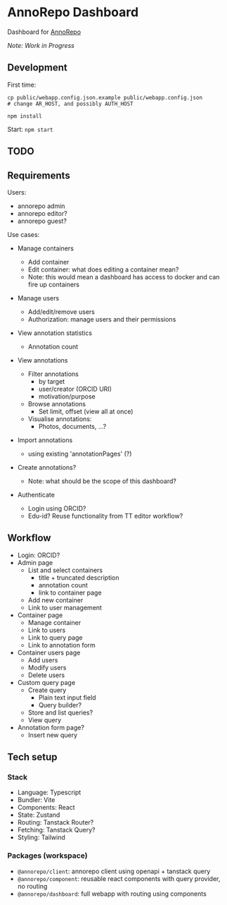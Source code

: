 # AnnoRepo Dashboard

Dashboard for [AnnoRepo](https://github.com/knaw-huc/annorepo/)

_Note: Work in Progress_

## Development

First time:

```shell
cp public/webapp.config.json.example public/webapp.config.json
# change AR_HOST, and possibly AUTH_HOST

npm install
```

Start: `npm start`

## TODO

## Requirements

Users:

- annorepo admin
- annorepo editor?
- annorepo guest?

Use cases:

- Manage containers
  - Add container
  - Edit container: what does editing a container mean?
  - Note: this would mean a dashboard has access to docker and can fire up
    containers
- Manage users
  - Add/edit/remove users
  - Authorization: manage users and their permissions
- View annotation statistics
  - Annotation count
- View annotations
  - Filter annotations
    - by target
    - user/creator (ORCID URI)
    - motivation/purpose
  - Browse annotations
    - Set limit, offset (view all at once)
  - Visualise annotations:
    - Photos, documents, ...?
- Import annotations
  - using existing 'annotationPages' (?)
- Create annotations?
  - Note: what should be the scope of this dashboard?

- Authenticate
  - Login using ORCID?
  - Edu-id? Reuse functionality from TT editor workflow?

## Workflow

- Login: ORCID?
- Admin page
  - List and select containers
    - title + truncated description
    - annotation count
    - link to container page
  - Add new container
  - Link to user management
- Container page
  - Manage container
  - Link to users
  - Link to query page
  - Link to annotation form
- Container users page
  - Add users
  - Modify users
  - Delete users
- Custom query page
  - Create query
    - Plain text input field
    - Query builder?
  - Store and list queries?
  - View query
- Annotation form page?
  - Insert new query

## Tech setup

### Stack

- Language: Typescript
- Bundler: Vite
- Components: React
- State: Zustand
- Routing: Tanstack Router?
- Fetching: Tanstack Query?
- Styling: Tailwind

### Packages (workspace)

- `@annorepo/client`: annorepo client using openapi + tanstack query
- `@annorepo/component`: reusable react components with query provider, no routing
- `@annorepo/dashboard`: full webapp with routing using components
